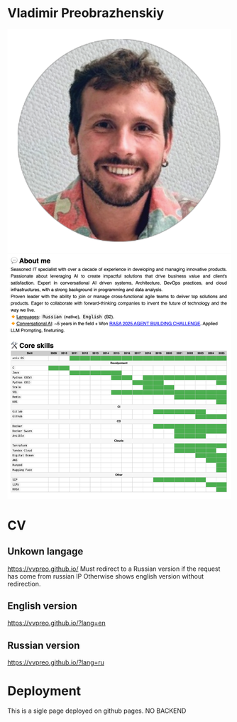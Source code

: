 # Vladimir Preobrazhenskiy

![avatar-circle.png](avatar-circle.png)
![SCR-20250415-nhlj.png](CV-preview.png)


# CV

## Unkown langage
https://vvpreo.github.io/
Must redirect to a Russian version if the request has come from russian IP
Otherwise shows english version without redirection.

## English version
https://vvpreo.github.io/?lang=en

## Russian version
https://vvpreo.github.io/?lang=ru

# Deployment
This is a sigle page deployed on github pages. NO BACKEND
